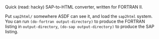 Quick (read: hacky) SAP-to-HTML converter, written for FORTRAN II.

Put `sap2html/` somewhere ASDF can see it, and load the `sap2html` system.
You can run `(do-fortran output-directory)` to produce the FORTRAN listing in
`output-directory`, `(do-sap output-directory)` to produce the SAP listing.